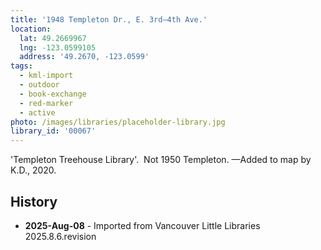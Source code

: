 ```yaml
---
title: '1948 Templeton Dr., E. 3rd—4th Ave.'
location:
  lat: 49.2669967
  lng: -123.0599105
  address: '49.2670, -123.0599'
tags:
  - kml-import
  - outdoor
  - book-exchange
  - red-marker
  - active
photo: /images/libraries/placeholder-library.jpg
library_id: '00067'
---
```

'Templeton Treehouse Library'.  
Not 1950 Templeton.
—Added to map by K.D., 2020.

## History
- **2025-Aug-08** - Imported from Vancouver Little Libraries 2025.8.6.revision
